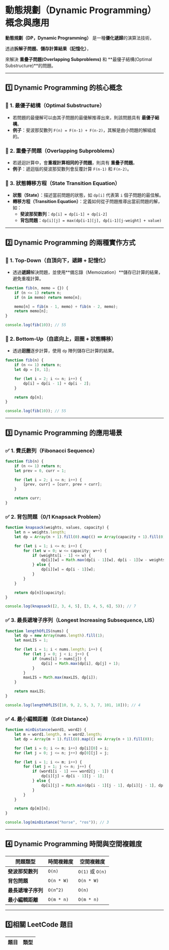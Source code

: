# 動態規劃（Dynamic Programming）概念與應用

**動態規劃（DP，Dynamic Programming）** 是一種**優化遞歸**的演算法技術，

透過**拆解子問題、儲存計算結果（記憶化）**，

來解決 **重疊子問題(Overlapping Subproblems)** 和 **最優子結構(Optimal Substructure)**的問題。

---

## **1️⃣ Dynamic Programming 的核心概念**
### **🔹 1. 最優子結構（Optimal Substructure）**
- 若問題的最優解可以由其子問題的最優解推導出來，則該問題具有 **最優子結構**。
- **例子**：斐波那契數列 `F(n) = F(n-1) + F(n-2)`，其解是由小問題的解組成的。

### **🔹 2. 重疊子問題（Overlapping Subproblems）**
- 若遞迴計算中，會**重複計算相同的子問題**，則具有 **重疊子問題**。
- **例子**：遞迴版的斐波那契數列會反覆計算 `F(n-1)` 和 `F(n-2)`。

### **🔹 3. 狀態轉移方程（State Transition Equation）**
- **狀態（State）**：描述當前問題的狀態，如 `dp[i]` 代表第 `i` 個子問題的最佳解。
- **轉移方程（Transition Equation）**：定義如何從子問題推導出當前問題的解，如：  
  - **斐波那契數列**：`dp[i] = dp[i-1] + dp[i-2]`  
  - **背包問題**：`dp[i][j] = max(dp[i-1][j], dp[i-1][j-weight] + value)`

---

## **2️⃣ Dynamic Programming 的兩種實作方式**
### **📌 1. Top-Down（自頂向下，遞歸 + 記憶化）**
- 透過**遞歸**解決問題，並使用**備忘錄（Memoization）**儲存已計算的結果，避免重複計算。

```javascript
function fib(n, memo = {}) {
    if (n <= 1) return n;
    if (n in memo) return memo[n];

    memo[n] = fib(n - 1, memo) + fib(n - 2, memo);
    return memo[n];
}

console.log(fib(10)); // 55
```

### **📌 2. Bottom-Up（自底向上，迴圈 + 狀態轉移）**
- 透過**迴圈**逐步計算，使用 `dp` 陣列儲存已計算的結果。

```javascript
function fib(n) {
    if (n <= 1) return n;
    let dp = [0, 1];

    for (let i = 2; i <= n; i++) {
        dp[i] = dp[i - 1] + dp[i - 2];
    }

    return dp[n];
}

console.log(fib(10)); // 55
```

---

## **3️⃣ Dynamic Programming 的應用場景**
### **✅ 1. 費氏數列（Fibonacci Sequence）**
```javascript
function fib(n) {
    if (n <= 1) return n;
    let prev = 0, curr = 1;

    for (let i = 2; i <= n; i++) {
        [prev, curr] = [curr, prev + curr];
    }

    return curr;
}
```

### **✅ 2. 背包問題（0/1 Knapsack Problem）**
```javascript
function knapsack(weights, values, capacity) {
    let n = weights.length;
    let dp = Array(n + 1).fill(0).map(() => Array(capacity + 1).fill(0));

    for (let i = 1; i <= n; i++) {
        for (let w = 0; w <= capacity; w++) {
            if (weights[i - 1] <= w) {
                dp[i][w] = Math.max(dp[i - 1][w], dp[i - 1][w - weights[i - 1]] + values[i - 1]);
            } else {
                dp[i][w] = dp[i - 1][w];
            }
        }
    }

    return dp[n][capacity];
}

console.log(knapsack([2, 3, 4, 5], [3, 4, 5, 6], 5)); // 7
```

### **✅ 3. 最長遞增子序列（Longest Increasing Subsequence, LIS）**
```javascript
function lengthOfLIS(nums) {
    let dp = new Array(nums.length).fill(1);
    let maxLIS = 1;

    for (let i = 1; i < nums.length; i++) {
        for (let j = 0; j < i; j++) {
            if (nums[i] > nums[j]) {
                dp[i] = Math.max(dp[i], dp[j] + 1);
            }
        }
        maxLIS = Math.max(maxLIS, dp[i]);
    }

    return maxLIS;
}

console.log(lengthOfLIS([10, 9, 2, 5, 3, 7, 101, 18])); // 4
```

### **✅ 4. 最小編輯距離（Edit Distance）**
```javascript
function minDistance(word1, word2) {
    let m = word1.length, n = word2.length;
    let dp = Array(m + 1).fill(0).map(() => Array(n + 1).fill(0));

    for (let i = 0; i <= m; i++) dp[i][0] = i;
    for (let j = 0; j <= n; j++) dp[0][j] = j;

    for (let i = 1; i <= m; i++) {
        for (let j = 1; j <= n; j++) {
            if (word1[i - 1] === word2[j - 1]) {
                dp[i][j] = dp[i - 1][j - 1];
            } else {
                dp[i][j] = Math.min(dp[i - 1][j - 1], dp[i][j - 1], dp[i - 1][j]) + 1;
            }
        }
    }

    return dp[m][n];
}

console.log(minDistance("horse", "ros")); // 3
```

---

## **4️⃣ Dynamic Programming 時間與空間複雜度**
| **問題類型** | **時間複雜度** | **空間複雜度** |
|-------------|-------------|-------------|
| **斐波那契數列** | `O(n)` | `O(1)` 或 `O(n)` |
| **背包問題** | `O(n * W)` | `O(n * W)` |
| **最長遞增子序列** | `O(n^2)` | `O(n)` |
| **最小編輯距離** | `O(m * n)` | `O(m * n)` |

---

## **5️⃣相關 LeetCode 題目**
| 題目 | 類型 |
|------|------|
